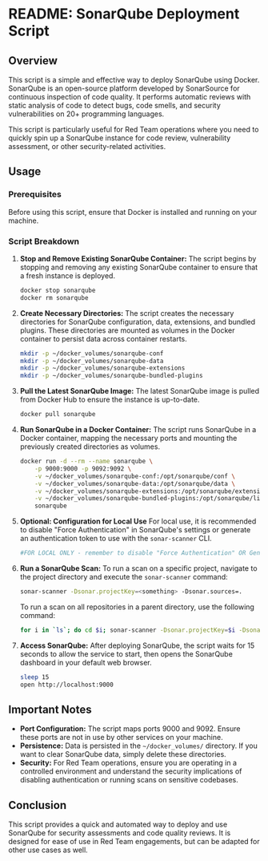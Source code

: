 # README: SonarQube Deployment Script

## Overview

This script is a simple and effective way to deploy SonarQube using Docker. SonarQube is an open-source platform developed by SonarSource for continuous inspection of code quality. It performs automatic reviews with static analysis of code to detect bugs, code smells, and security vulnerabilities on 20+ programming languages.

This script is particularly useful for Red Team operations where you need to quickly spin up a SonarQube instance for code review, vulnerability assessment, or other security-related activities. 

## Usage

### Prerequisites

Before using this script, ensure that Docker is installed and running on your machine.

### Script Breakdown

1. **Stop and Remove Existing SonarQube Container:**
   The script begins by stopping and removing any existing SonarQube container to ensure that a fresh instance is deployed.

   ```sh
   docker stop sonarqube
   docker rm sonarqube
   ```

2. **Create Necessary Directories:**
   The script creates the necessary directories for SonarQube configuration, data, extensions, and bundled plugins. These directories are mounted as volumes in the Docker container to persist data across container restarts.

   ```sh
   mkdir -p ~/docker_volumes/sonarqube-conf
   mkdir -p ~/docker_volumes/sonarqube-data
   mkdir -p ~/docker_volumes/sonarqube-extensions
   mkdir -p ~/docker_volumes/sonarqube-bundled-plugins
   ```

3. **Pull the Latest SonarQube Image:**
   The latest SonarQube image is pulled from Docker Hub to ensure the instance is up-to-date.

   ```sh
   docker pull sonarqube
   ```

4. **Run SonarQube in a Docker Container:**
   The script runs SonarQube in a Docker container, mapping the necessary ports and mounting the previously created directories as volumes.

   ```sh
   docker run -d --rm --name sonarqube \
       -p 9000:9000 -p 9092:9092 \
       -v ~/docker_volumes/sonarqube-conf:/opt/sonarqube/conf \
       -v ~/docker_volumes/sonarqube-data:/opt/sonarqube/data \
       -v ~/docker_volumes/sonarqube-extensions:/opt/sonarqube/extensions \
       -v ~/docker_volumes/sonarqube-bundled-plugins:/opt/sonarqube/lib/bundled-plugins \
       sonarqube
   ```

5. **Optional: Configuration for Local Use**
   For local use, it is recommended to disable "Force Authentication" in SonarQube's settings or generate an authentication token to use with the `sonar-scanner` CLI.

   ```sh
   #FOR LOCAL ONLY - remember to disable "Force Authentication" OR Generate token and pass in sonar-scanner CLI
   ```

6. **Run a SonarQube Scan:**
   To run a scan on a specific project, navigate to the project directory and execute the `sonar-scanner` command:

   ```sh
   sonar-scanner -Dsonar.projectKey=<something> -Dsonar.sources=.
   ```

   To run a scan on all repositories in a parent directory, use the following command:

   ```sh
   for i in `ls`; do cd $i; sonar-scanner -Dsonar.projectKey=$i -Dsonar.sources=.;cd ..;done
   ```

7. **Access SonarQube:**
   After deploying SonarQube, the script waits for 15 seconds to allow the service to start, then opens the SonarQube dashboard in your default web browser.

   ```sh
   sleep 15
   open http://localhost:9000
   ```

## Important Notes

- **Port Configuration:** The script maps ports 9000 and 9092. Ensure these ports are not in use by other services on your machine.
- **Persistence:** Data is persisted in the `~/docker_volumes/` directory. If you want to clear SonarQube data, simply delete these directories.
- **Security:** For Red Team operations, ensure you are operating in a controlled environment and understand the security implications of disabling authentication or running scans on sensitive codebases.

## Conclusion

This script provides a quick and automated way to deploy and use SonarQube for security assessments and code quality reviews. It is designed for ease of use in Red Team engagements, but can be adapted for other use cases as well.
